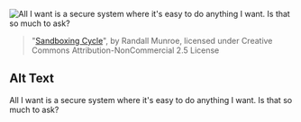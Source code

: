 ![All I want is a secure system where it's easy to do anything I want. Is that so much to ask?](https://imgs.xkcd.com/comics/sandboxing_cycle.png)
> "[Sandboxing Cycle](https://xkcd.com/2044/)", by Randall Munroe, licensed under Creative Commons Attribution-NonCommercial 2.5 License

## Alt Text
All I want is a secure system where it's easy to do anything I want. Is that so much to ask?
